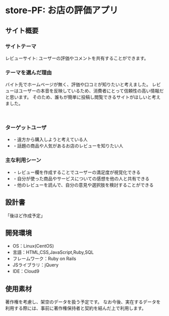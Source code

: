 # store-PF: お店の評価アプリ

## サイト概要
### サイトテーマ
レビューサイト: ユーザーの評価やコメントを共有することができます。

### テーマを選んだ理由
バイト先でホームページが無く、評価や口コミが知りたいと考えました。
レビューはユーザーの本音を反映しているため、消費者にとって信頼性の高い情報だと思います。
そのため、誰もが簡単に投稿し閲覧できるサイトがほしいと考えました。

​
### ターゲットユーザ
- ・遠方から購入しようと考えている人
- ・話題の商品や人気があるお店のレビューを知りたい人

### 主な利用シーン
- ・レビュー欄を作成することでユーザーの満足度が視覚化できる
- ・自分が使った商品やサービスについての感想を他の人と共有できる
- ・他のレビューを読んで、自分の意見や選択肢を検討することができる

## 設計書
<!-- 【補足説明】 -->
<!-- - テーマ提出時点では不要です。 -->
「後ほど作成予定」
​
## 開発環境
- OS：Linux(CentOS)
- 言語：HTML,CSS,JavaScript,Ruby,SQL
- フレームワーク：Ruby on Rails
- JSライブラリ：jQuery
- IDE：Cloud9
​
## 使用素材
<!-- - 外部サービスの画像素材・音声素材を使用した場合は、必ずサービス名とURLを明記してください。 -->
<!-- - アプリケーションの実装に使用したgem/bootstrapのリファレンスなどの記載は不要です。 -->
<!-- - 使用しない場合は、使用素材の項目をREADMEから削除してください。 -->
<!-- - 架空の団体・題材を前提にポートフォリオを制作する場合、下記のテンプレートを当項目内に記載しましょう。 -->

著作権を考慮し、架空のデータを扱う予定です。
なお今後、実在するデータを利用する際には、事前に著作権保持者と契約を結んだ上で利用します。